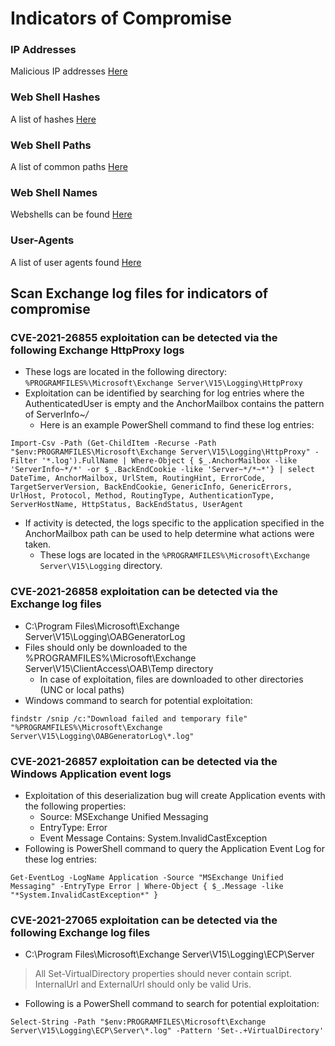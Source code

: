 # Indicators of Compromise

### IP Addresses
Malicious IP addresses [Here](ip-addresses)

### Web Shell Hashes
A list of hashes [Here](hashes)

### Web Shell Paths
A list of common paths [Here](webshell_paths)

### Web Shell Names
Webshells can be found [Here](webshell_names)

### User-Agents
A list of user agents found [Here](useragents)


## Scan Exchange log files for indicators of compromise

### CVE-2021-26855 exploitation can be detected via the following Exchange HttpProxy logs

- These logs are located in the following directory: `%PROGRAMFILES%\Microsoft\Exchange Server\V15\Logging\HttpProxy`
- Exploitation can be identified by searching for log entries where the AuthenticatedUser is empty and the AnchorMailbox contains the pattern of ServerInfo~*/*
  - Here is an example PowerShell command to find these log entries:

`Import-Csv -Path (Get-ChildItem -Recurse -Path "$env:PROGRAMFILES\Microsoft\Exchange Server\V15\Logging\HttpProxy" -Filter '*.log').FullName | Where-Object { $_.AnchorMailbox -like 'ServerInfo~*/*' -or $_.BackEndCookie -like 'Server~*/*~*'} | select DateTime, AnchorMailbox, UrlStem, RoutingHint, ErrorCode, TargetServerVersion, BackEndCookie, GenericInfo, GenericErrors, UrlHost, Protocol, Method, RoutingType, AuthenticationType, ServerHostName, HttpStatus, BackEndStatus, UserAgent`

- If activity is detected, the logs specific to the application specified in the AnchorMailbox path can be used to help determine what actions were taken.
  - These logs are located in the `%PROGRAMFILES%\Microsoft\Exchange Server\V15\Logging` directory.



### CVE-2021-26858 exploitation can be detected via the Exchange log files

- C:\Program Files\Microsoft\Exchange Server\V15\Logging\OABGeneratorLog
- Files should only be downloaded to the %PROGRAMFILES%\Microsoft\Exchange Server\V15\ClientAccess\OAB\Temp directory
  - In case of exploitation, files are downloaded to other directories (UNC or local paths)
- Windows command to search for potential exploitation:

`findstr /snip /c:"Download failed and temporary file" "%PROGRAMFILES%\Microsoft\Exchange Server\V15\Logging\OABGeneratorLog\*.log"`



### CVE-2021-26857 exploitation can be detected via the Windows Application event logs

- Exploitation of this deserialization bug will create Application events with the following properties:
  - Source: MSExchange Unified Messaging
  - EntryType: Error
  - Event Message Contains: System.InvalidCastException
- Following is PowerShell command to query the Application Event Log for these log entries:

`Get-EventLog -LogName Application -Source "MSExchange Unified Messaging" -EntryType Error | Where-Object { $_.Message -like "*System.InvalidCastException*" }`




### CVE-2021-27065 exploitation can be detected via the following Exchange log files

- C:\Program Files\Microsoft\Exchange Server\V15\Logging\ECP\Server

> All Set-<AppName>VirtualDirectory properties should never contain script. InternalUrl and ExternalUrl should only be valid Uris.

- Following is a PowerShell command to search for potential exploitation:

`Select-String -Path "$env:PROGRAMFILES\Microsoft\Exchange Server\V15\Logging\ECP\Server\*.log" -Pattern 'Set-.+VirtualDirectory'`



